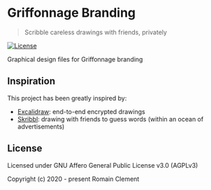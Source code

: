 # Griffonnage Branding

> Scribble careless drawings with friends, privately

[![License](https://img.shields.io/github/license/griffonnage/griffonnage-branding)](https://github.com/griffonnage/griffonnage-branding/blob/master/LICENSE)

Graphical design files for Griffonnage branding

## Inspiration

This project has been greatly inspired by:

- [Excalidraw](https://excalidraw.com): end-to-end encrypted drawings
- [Skribbl](https://skribbl.io): drawing with friends to guess words (within an ocean of advertisements)

## License

Licensed under GNU Affero General Public License v3.0 (AGPLv3)

Copyright (c) 2020 - present Romain Clement

